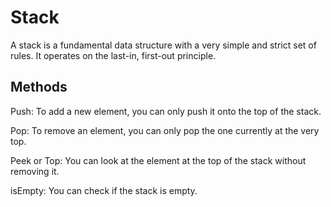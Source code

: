 # Stack

A stack is a fundamental data structure with a very simple and strict set of rules. It operates on the last-in, first-out principle.

## Methods

Push: To add a new element, you can only push it onto the top of the stack.

Pop: To remove an element, you can only pop the one currently at the very top.

Peek or Top: You can look at the element at the top of the stack without removing it.

isEmpty: You can check if the stack is empty.
